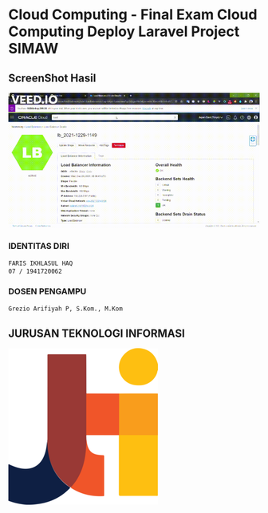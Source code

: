 # Cloud Computing  - Final Exam Cloud Computing Deploy Laravel Project SIMAW 

## ScreenShot Hasil
![](screenshot/1.gif)

### IDENTITAS DIRI
```
FARIS IKHLASUL HAQ
07 / 1941720062
```
### DOSEN PENGAMPU
```
Grezio Arifiyah P, S.Kom., M.Kom 
```
## JURUSAN TEKNOLOGI INFORMASI
![](screenshot/JTI.png)

